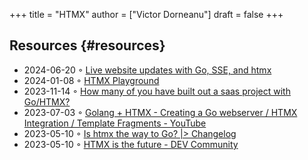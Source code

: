 +++
title = "HTMX"
author = ["Victor Dorneanu"]
draft = false
+++

## Resources {#resources}

-   2024-06-20 ◦ [Live website updates with Go, SSE, and htmx](https://threedots.tech/post/live-website-updates-go-sse-htmx/)
-   2024-01-08 ◦ [HTMX Playground](https://lassebomh.github.io/htmx-playground/)
-   2023-11-14 ◦ [How many of you have built out a saas project with Go/HTMX?](https://www.reddit.com/r/golang/comments/17qhwdk/how_many_of_you_have_built_out_a_saas_project/)
-   2023-07-03 ◦ [Golang + HTMX - Creating a Go webserver / HTMX Integration / Template Fragments - YouTube](https://www.youtube.com/watch?v=F9H6vYelYyU&ab_channel=BugBytes)
-   2023-05-10 ◦ [Is htmx the way to Go? |&gt; Changelog](https://changelog.com/news/is-htmx-the-way-to-go-2lA9)
-   2023-05-10 ◦ [HTMX is the future - DEV Community](https://dev.to/quii/htmx-is-the-future-157j)

